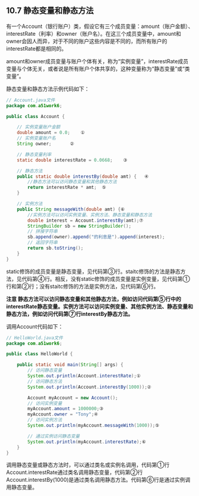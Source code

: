 ## 10.7 静态变量和静态方法

有一个Account（银行账户）类，假设它有三个成员变量：amount（账户金额）、interestRate（利率）和owner（账户名）。在这三个成员变量中，amount和owner会因人而异，对于不同的账户这些内容是不同的，而所有账户的interestRate都是相同的。

amount和owner成员变量与账户个体有关，称为“实例变量”，interestRate成员变量与个体无关，或者说是所有账户个体共享的，这种变量称为“静态变量”或“类变量”。

静态变量和静态方法示例代码如下：

```java
// Account.java文件
package com.a51work6;

public class Account {

	// 实例变量账户金额
	double amount = 0.0;	①
	// 实例变量账户名
	String owner;		②

	// 静态变量利率
	static double interestRate = 0.0668;	③

	// 静态方法
	public static double interestBy(double amt) {	④
		//静态方法可以访问静态变量和其他静态方法
		return interestRate * amt; 	⑤
	}

	// 实例方法
	public String messageWith(double amt) {⑥
		//实例方法可以访问实例变量、实例方法、静态变量和静态方法
		double interest = Account.interestBy(amt);⑦
		StringBuilder sb = new StringBuilder();
		// 拼接字符串
		sb.append(owner).append("的利息是").append(interest);
		// 返回字符串
		return sb.toString();
	}
}

```

static修饰的成员变量是静态变量，见代码第③行。staitc修饰的方法是静态方法，见代码第④行。相反，没有static修饰的成员变量是实例变量，见代码第①行和第②行；没有staitc修饰的方法是实例方法，见代码第⑥行。

**注意 静态方法可以访问静态变量和其他静态方法，例如访问代码第⑤行中的interestRate静态变量。实例方法可以访问实例变量、其他实例方法、静态变量和静态方法，例如访问代码第⑦行interestBy静态方法。**

调用Account代码如下：

```java
// HelloWorld.java文件
package com.a51work6;

public class HelloWorld {

	public static void main(String[] args) {
		// 访问静态变量
		System.out.println(Account.interestRate);①
		// 访问静态方法
		System.out.println(Account.interestBy(1000));②

		Account myAccount = new Account();
		// 访问实例变量
		myAccount.amount = 1000000;③
		myAccount.owner = "Tony";④
		// 访问实例方法
		System.out.println(myAccount.messageWith(1000));⑤

		// 通过实例访问静态变量
		System.out.println(myAccount.interestRate);⑥
	}
}

```

调用静态变量或静态方法时，可以通过类名或实例名调用，代码第①行Account.interestRate通过类名调用静态变量，代码第②行Account.interestBy(1000)是通过类名调用静态方法。代码第⑥行是通过实例调用静态变量。